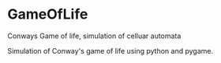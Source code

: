 # GameOfLife
Conways Game of life, simulation of celluar automata 

Simulation of Conway's game of life using python and pygame. 
